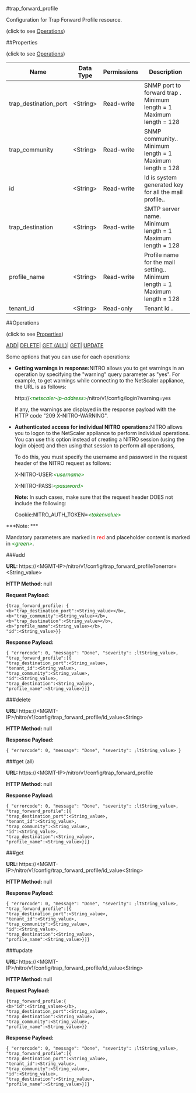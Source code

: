 #trap_forward_profile



Configuration for Trap Forward Profile resource.

<span>(click to see [Operations](#operations))</span>



##Properties 

<span>(click to see [Operations](#operations))</span>





<table><thead><tr><th>Name</th><th>Data Type</th><th>Permissions</th><th>Description</th></tr></thead><tbody><tr><td>trap_destination_port</td><td>&lt;String></td><td>Read-write</td><td>SNMP port to forward trap .<br>Minimum length = 1<br>Maximum length = 128</td></tr><tr><td>trap_community</td><td>&lt;String></td><td>Read-write</td><td>SNMP community..<br>Minimum length = 1<br>Maximum length = 128</td></tr><tr><td>id</td><td>&lt;String></td><td>Read-write</td><td>Id is system generated key for all the mail profile..</td></tr><tr><td>trap_destination</td><td>&lt;String></td><td>Read-write</td><td>SMTP server name.<br>Minimum length = 1<br>Maximum length = 128</td></tr><tr><td>profile_name</td><td>&lt;String></td><td>Read-write</td><td>Profile name for the mail setting..<br>Minimum length = 1<br>Maximum length = 128</td></tr><tr><td>tenant_id</td><td>&lt;String></td><td>Read-only</td><td>Tenant Id .</td></tr></tbody></table>

##Operations 

<span>(click to see [Properties](#properties))</span>





[ADD](#add)| [DELETE](#delete)| [GET (ALL)](#get-all)| [GET](#get)| [UPDATE](#update)





Some options that you can use for each operations:

<ul><li><p><b>Getting warnings in response:</b>NITRO allows you to get warnings in an operation by specifying the "warning" query parameter as "yes". For example, to get warnings while connecting to the NetScaler appliance, the URL is as follows:</p><p>http://<span style="color:green;font-style:italic;">&lt;netscaler-ip-address&gt;</span>/nitro/v1/config/login?warning=yes</p><p>If any, the warnings are displayed in the response payload with the HTTP code "209 X-NITRO-WARNING".</p></li><li><p><b>Authenticated access for individual NITRO operations:</b>NITRO allows you to logon to the NetScaler appliance to perform individual operations. You can use this option instead of creating a NITRO session (using the login object) and then using that session to perform all operations,</p><p>To do this, you must specify the username and password in the request header of the NITRO request as follows:</p><p>X-NITRO-USER:<span style="color:green;font-style:italic;">&lt;username&gt;</span></p><p>X-NITRO-PASS:<span style="color:green;font-style:italic;">&lt;password&gt;</span></p><p><b>Note: </b>In such cases, make sure that the request header DOES not include the following:</p><p>Cookie:NITRO_AUTH_TOKEN=<span style="color:green;font-style:italic;">&lt;tokenvalue&gt;</span></p></li></ul>







***Note: *** 

Mandatory parameters are marked in <span style="color:#FF0000;">red</span> and placeholder content is marked in <span style="color:green;font-style:italic">&lt;green&gt;</span>.



###add







<b>URL: </b>https://&lt;MGMT-IP&gt;/nitro/v1/config/trap_forward_profile?onerror=&lt;String_value&gt;

<b>HTTP Method: </b>null

<b>Request Payload: </b>
```
{trap_forward_profile: {
<b>"trap_destination_port":<String_value></b>,
<b>"trap_community":<String_value></b>,
<b>"trap_destination":<String_value></b>,
<b>"profile_name":<String_value></b>,
"id":<String_value>}}
```

<b>Response Payload: </b>
```
{ "errorcode": 0, "message": "Done", "severity": ;ltString_value>, "trap_forward_profile":[{
"trap_destination_port":<String_value>,
"tenant_id":<String_value>,
"trap_community":<String_value>,
"id":<String_value>,
"trap_destination":<String_value>,
"profile_name":<String_value>}]}
```







###delete







<b>URL: </b>https://&lt;MGMT-IP&gt;/nitro/v1/config/trap_forward_profile/id_value&lt;String&gt;

<b>HTTP Method: </b>null

<b>Response Payload: </b>
```
{ "errorcode": 0, "message": "Done", "severity": ;ltString_value> }
```







###get (all)







<b>URL: </b>https://&lt;MGMT-IP&gt;/nitro/v1/config/trap_forward_profile

<b>HTTP Method: </b>null

<b>Response Payload: </b>
```
{ "errorcode": 0, "message": "Done", "severity": ;ltString_value>, "trap_forward_profile":[{
"trap_destination_port":<String_value>,
"tenant_id":<String_value>,
"trap_community":<String_value>,
"id":<String_value>,
"trap_destination":<String_value>,
"profile_name":<String_value>}]}
```







###get







<b>URL: </b>https://&lt;MGMT-IP&gt;/nitro/v1/config/trap_forward_profile/id_value&lt;String&gt;

<b>HTTP Method: </b>null

<b>Response Payload: </b>
```
{ "errorcode": 0, "message": "Done", "severity": ;ltString_value>, "trap_forward_profile":[{
"trap_destination_port":<String_value>,
"tenant_id":<String_value>,
"trap_community":<String_value>,
"id":<String_value>,
"trap_destination":<String_value>,
"profile_name":<String_value>}]}
```







###update







<b>URL: </b>https://&lt;MGMT-IP&gt;/nitro/v1/config/trap_forward_profile/id_value&lt;String&gt;

<b>HTTP Method: </b>null

<b>Request Payload: </b>
```
{trap_forward_profile:{
<b>"id":<String_value></b>,
"trap_destination_port":<String_value>,
"trap_destination":<String_value>,
"trap_community":<String_value>,
"profile_name":<String_value>}}
```

<b>Response Payload: </b>
```
{ "errorcode": 0, "message": "Done", "severity": ;ltString_value>, "trap_forward_profile":[{
"trap_destination_port":<String_value>,
"tenant_id":<String_value>,
"trap_community":<String_value>,
"id":<String_value>,
"trap_destination":<String_value>,
"profile_name":<String_value>}]}
```







